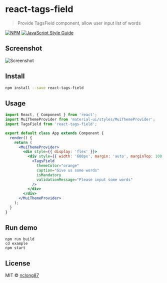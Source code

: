 # react-tags-field

> Provide TagsField component, allow user input list of words

[![NPM](https://img.shields.io/npm/v/react-tags-field.svg)](https://www.npmjs.com/package/react-tags-field) [![JavaScript Style Guide](https://img.shields.io/badge/code_style-standard-brightgreen.svg)](https://standardjs.com)

## Screenshot
![Screenshot](https://i.imgur.com/0dcF5Sa.png)

## Install

```bash
npm install --save react-tags-field
```

## Usage

```jsx
import React, { Component } from 'react';
import MuiThemeProvider from 'material-ui/styles/MuiThemeProvider';
import TagsField from 'react-tags-field';

export default class App extends Component {
  render() {
    return (
      <MuiThemeProvider>
        <div style={{ display: 'flex' }}>
          <div style={{ width: '600px', margin: 'auto', marginTop: 100 }}>
            <TagsField
              themeColor="orange"
              caption="Give us some words"
              isMandatory
              validationMessage="Please input some words"
            />
          </div>
        </div>
      </MuiThemeProvider>
    );
  }
}

```

## Run demo

```
npm run build
cd example
npm start
```

## License

MIT © [nclong87](https://github.com/nclong87)
